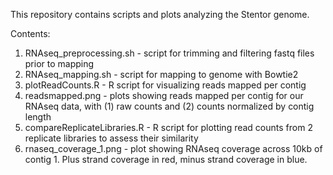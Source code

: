 This repository contains scripts and plots analyzing the Stentor genome.

Contents:
1. RNAseq_preprocessing.sh - script for trimming and filtering fastq files prior to mapping
2. RNAseq_mapping.sh - script for mapping to genome with Bowtie2
3. plotReadCounts.R - R script for visualizing reads mapped per contig
4. readsmapped.png - plots showing reads mapped per contig for our RNAseq data, with (1) raw counts and (2) counts normalized by contig length
5. compareReplicateLibraries.R - R script for plotting read counts from 2 replicate libraries to assess their similarity
6. rnaseq_coverage_1.png - plot showing RNAseq coverage across 10kb of contig 1. Plus strand coverage in red, minus strand coverage in blue.
